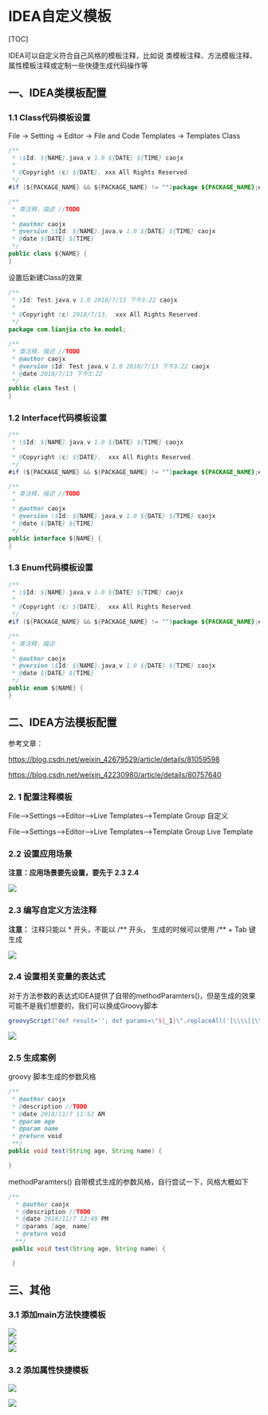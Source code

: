 # IDEA自定义模板

[TOC]

IDEA可以自定义符合自己风格的模板注释，比如说 类模板注释、方法模板注释、属性模板注释或定制一些快捷生成代码操作等

## 一、IDEA类模板配置




### 1.1 Class代码模板设置 

File -> Setting -> Editor -> File and Code Templates -> Templates  Class 

```java
/**
 * \$Id: ${NAME}.java,v 1.0 ${DATE} ${TIME} caojx
 * 
 * @Copyright (c) ${DATE}, xxx All Rights Reserved.
 */
#if (${PACKAGE_NAME} && ${PACKAGE_NAME} != "")package ${PACKAGE_NAME};#end

/**
 * 类注释，描述 //TODO
 *
 * @author caojx
 * @version \$Id: ${NAME}.java,v 1.0 ${DATE} ${TIME} caojx
 * @date ${DATE} ${TIME}
 */
public class ${NAME} {
}
```

设置后新建Class的效果

```java
/**
 * $Id: Test.java,v 1.0 2018/7/13 下午3:22 caojx
 *
 * @Copyright (c) 2018/7/13,  xxx All Rights Reserved.
 */
package com.lianjia.cto.ke.model;

/**
 * 类注释，描述 //TODO
 * @author caojx
 * @version $Id: Test.java,v 1.0 2018/7/13 下午3:22 caojx
 * @date 2018/7/13 下午3:22
 */
public class Test {
}
```

### 1.2 Interface代码模板设置

```java
/**
 * \$Id: ${NAME}.java,v 1.0 ${DATE} ${TIME} caojx
 * 
 * @Copyright (c) ${DATE},  xxx All Rights Reserved.
 */
#if (${PACKAGE_NAME} && ${PACKAGE_NAME} != "")package ${PACKAGE_NAME};#end

/**
 * 类注释，描述 //TODO
 *
 * @author caojx
 * @version \$Id: ${NAME}.java,v 1.0 ${DATE} ${TIME} caojx
 * @date ${DATE} ${TIME}
 */
public interface ${NAME} {
}
```

### 1.3 Enum代码模板设置

```java
/**
 * \$Id: ${NAME}.java,v 1.0 ${DATE} ${TIME} caojx
 * 
 * @Copyright (c) ${DATE},  xxx All Rights Reserved.
 */
#if (${PACKAGE_NAME} && ${PACKAGE_NAME} != "")package ${PACKAGE_NAME};#end

/**
 * 类注释，描述 
 *
 * @author caojx
 * @version \$Id: ${NAME}.java,v 1.0 ${DATE} ${TIME} caojx
 * @date ${DATE} ${TIME}
 */
public enum ${NAME} {
}
```

#### 

## 二、IDEA方法模板配置

参考文章：

https://blog.csdn.net/weixin_42679529/article/details/81059598

https://blog.csdn.net/weixin_42230980/article/details/80757640

### 2. 1 配置注释模板

File-->Settings-->Editor-->Live Templates-->Template Group   		自定义

File-->Settings-->Editor-->Live Templates-->Template Group 			 Live Template

### 2.2 设置应用场景

**注意：应用场景要先设置，要先于 2.3   2.4**

![](../images/idea/idea-live-templates-1.png)  



### 2.3 编写自定义方法注释

**注意：** 注释只能以 \*  开头，不能以 /** 开头， 生成的时候可以使用 /**  + Tab  键生成

![](../images/idea/idea-live-templates-2.png)  



### 2.4 设置相关变量的表达式

对于方法参数的表达式IDEA提供了自带的methodParamters()，但是生成的效果可能不是我们想要的，我们可以换成Groovy脚本

```groovy
groovyScript("def result=''; def params=\"${_1}\".replaceAll('[\\\\[|\\\\]|\\\\s]', '').split(',').toList(); for(i = 1; i < params.size() +1; i++) {result+='* @param ' + params[i - 1] + ' ' + ((i < params.size()) ? '\\n ' : '')}; return result", methodParameters())
```



![](../images/idea/idea-live-templates-3.png)



### 2.5 生成案例

groovy 脚本生成的参数风格

```java
/**
 * @author caojx
 * @description //TODO
 * @date 2018/11/7 11:52 AM
 * @param age 
 * @param name 
 * @return void
 **/
public void test(String age, String name) {

}
```

methodParamters() 自带模式生成的参数风格，自行尝试一下，风格大概如下

```java
/**
  * @author caojx
  * @description //TODO
  * @date 2018/11/7 12:49 PM
  * @params [age, name]
  * @return void
  **/
 public void test(String age, String name) {

 }
```



## 三、其他

### 3.1 添加main方法快捷模板

![](../images/idea/key1.png)    
![](../images/idea/key2.png)  
![](../images/idea/key3.png)  

### 3.2 添加属性快捷模板

![](../images/idea/idea-live-templates-4.png)

![](../images/idea/idea-live-templates-5.png)      
